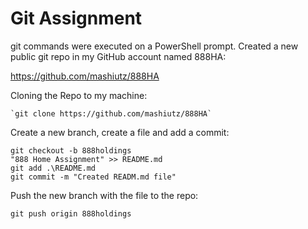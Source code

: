 # Git Assignment

git commands were executed on a PowerShell prompt.
Created a new public git repo in my GitHub account named 888HA:

https://github.com/mashiutz/888HA

Cloning the Repo to my machine:

```language
`git clone https://github.com/mashiutz/888HA`
```

Create a new branch, create a file and add a commit:

```language
git checkout -b 888holdings
"888 Home Assignment" >> README.md
git add .\README.md
git commit -m "Created READM.md file"
```

Push the new branch with the file to the repo:

```language
git push origin 888holdings
```